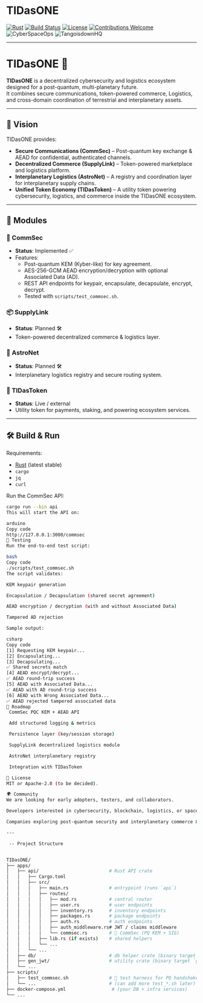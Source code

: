 # TIDasONE

[![Rust](https://img.shields.io/badge/Rust-stable-orange?logo=rust)](https://www.rust-lang.org/)
[![Build Status](https://img.shields.io/github/actions/workflow/status/TangoisdownHQ/TIDasONE/rust.yml?branch=main)](https://github.com/TangoisdownHQ/TIDasONE/actions)
[![License](https://img.shields.io/github/license/TangoisdownHQ/TIDasONE)](./LICENSE)
[![Contributions Welcome](https://img.shields.io/badge/contributions-welcome-brightgreen.svg)](./CONTRIBUTING.md)
![CyberSpaceOps](https://img.shields.io/badge/Secured_by-Tangoisdown_Systems-1b5e20?logo=shield&logoColor=white)
![TangoisdownHQ](https://img.shields.io/badge/TangoisdownHQ-Cyber_Intelligence-002b36?logo=linux&logoColor=white)

---


# TIDasONE 🚀

**TIDasONE** is a decentralized cybersecurity and logistics ecosystem designed for a post-quantum, 
multi-planetary future.  
It combines secure communications, token-powered commerce, Logistics, 
and cross-domain coordination of terrestrial and interplanetary assets.

---

## 🌌 Vision

TIDasONE provides:
- **Secure Communications (CommSec)** – Post-quantum key exchange & AEAD for confidential, authenticated channels.
- **Decentralized Commerce (SupplyLink)** – Token-powered marketplace and logistics platform.
- **Interplanetary Logistics (AstroNet)** – A registry and coordination layer for interplanetary supply chains.
- **Unified Token Economy (TIDasToken)** – A utility token powering cybersecurity, logistics, and commerce inside the TIDasONE ecosystem.

---

## 🧩 Modules

### 🔐 CommSec
- **Status**: Implemented ✅
- Features:
  - Post-quantum KEM (Kyber-like) for key agreement.
  - AES-256-GCM AEAD encryption/decryption with optional Associated Data (AD).
  - REST API endpoints for keypair, encapsulate, decapsulate, encrypt, decrypt.
  - Tested with `scripts/test_commsec.sh`.

### 📦 SupplyLink
- **Status**: Planned 🛠
- Token-powered decentralized commerce & logistics layer.

### 🚀 AstroNet
- **Status**: Planned 🛠
- Interplanetary logistics registry and secure routing system.

### 💠 TIDasToken
- **Status**: Live / external
- Utility token for payments, staking, and powering ecosystem services.

---

## 🛠 Build & Run

Requirements:
- [Rust](https://www.rust-lang.org/tools/install) (latest stable)
- `cargo`
- `jq`
- `curl`

Run the CommSec API:

```bash
cargo run --bin api
This will start the API on:

arduino
Copy code
http://127.0.0.1:3000/commsec
🔬 Testing
Run the end-to-end test script:

bash
Copy code
./scripts/test_commsec.sh
The script validates:

KEM keypair generation

Encapsulation / Decapsulation (shared secret agreement)

AEAD encryption / decryption (with and without Associated Data)

Tampered AD rejection

Sample output:

csharp
Copy code
[1] Requesting KEM keypair...
[2] Encapsulating...
[3] Decapsulating...
✅ Shared secrets match
[4] AEAD encrypt/decrypt...
✅ AEAD round-trip success
[5] AEAD with Associated Data...
✅ AEAD with AD round-trip success
[6] AEAD with Wrong Associated Data...
✅ AEAD rejected tampered associated data
📍 Roadmap
 CommSec PQC KEM + AEAD API

 Add structured logging & metrics

 Persistence layer (key/session storage)

 SupplyLink decentralized logistics module

 AstroNet interplanetary registry

 Integration with TIDasToken

📜 License
MIT or Apache-2.0 (to be decided).

🌍 Community
We are looking for early adopters, testers, and collaborators.

Developers interested in cybersecurity, blockchain, logistics, or space systems.

Companies exploring post-quantum security and interplanetary commerce & Logistics.

---

 -- Project Structure


TIDasONE/
├── apps/
│   ├── api/                          # Rust API crate
│   │   ├── Cargo.toml
│   │   ├── src/
│   │   │   ├── main.rs               # entrypoint (runs `api`)
│   │   │   ├── routes/
│   │   │   │   ├── mod.rs            # central router
│   │   │   │   ├── user.rs           # user endpoints
│   │   │   │   ├── inventory.rs      # inventory endpoints
│   │   │   │   ├── packages.rs       # package endpoints
│   │   │   │   ├── auth.rs           # auth endpoints
│   │   │   │   ├── auth_middleware.rs# JWT / claims middleware
│   │   │   │   └── commsec.rs        # 🔐 CommSec (PQ KEM + SIG)
│   │   │   ├── lib.rs (if exists)    # shared helpers
│   │   │   └── ...
│   │   └── ...
│   ├── db/                           # db helper crate (binary target `db`)
│   ├── gen_jwt/                      # utility crate (binary target `gen_jwt`)
│   └── ...
├── scripts/
│   ├── test_commsec.sh               # 🔐 test harness for PQ handshake + AEAD
│   └── ...                           # (can add more test_*.sh later)
├── docker-compose.yml                 # (your DB + infra services)
└── ...
